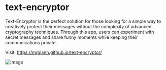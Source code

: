 # text-encryptor

Text-Encryptor is the perfect solution for those looking for a simple way to creatively protect their messages without the complexity of advanced cryptography techniques. Through this app, users can experiment with secret messages and share funny moments while keeping their communications private.

Visit: https://mrgiann.github.io/text-encryptor/

![image](https://github.com/mrgiann/text-encryptor/assets/82038942/43d44fad-3cab-4c5e-88ad-facf443d536f)
